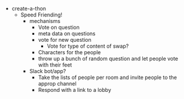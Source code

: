 - create-a-thon
	- Speed Friending!
		- mechanisms
			- Vote on question
			- meta data on questions
			- vote for new question
				- Vote for type of content of swap?
			- Characters for the people
			- throw up a bunch of random question and let people vote with their feet
		- Slack bot/app?
			- Take the lists of people per room and invite people to the approp channel
			- Respond with a link to a lobby